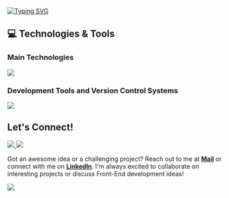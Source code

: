<div align="left">
  <a href="https://git.io/typing-svg">
    <img src="https://readme-typing-svg.herokuapp.com?font=Fira+Code&size=32&duration=2000&pause=1500&color=8B5CF6&center=false&vCenter=true&width=940&lines=Hi%2C+I'm+Atabey+AYKUT;I'm+a+Frontend+Developer;I'm+always+evolving,+always+coding." alt="Typing SVG" />
  </a>
</div>
<h2>💻 Technologies & Tools</h2><h3>Main Technologies</h3>
<img src="https://skillicons.dev/icons?i=html,css,js,react,java,nodejs,mysql,python,php,jquery,spring,tailwind&theme=dark&perline=6" />

<h3>Development Tools and Version Control Systems</h3>
<img src="https://skillicons.dev/icons?i=npm,redux,git,github,figma,postman,vercel,vite,vscode,cypress,jest,selenium&theme=dark&perline=6" />

<div align="left">
  <h2>Let's Connect!</h2>
  <a href="https://www.linkedin.com/in/atabeyaykut/" target="_blank">
    <img src="https://img.shields.io/badge/LinkedIn-000000?style=for-the-badge&logo=linkedin&logoColor=8B5CF6"/>
  </a>
  <a href="https://www.instagram.com/kantlori/" target="_blank">
    <img src="https://img.shields.io/badge/Instagram-000000?style=for-the-badge&logo=instagram&logoColor=8B5CF6"/>
  </a>
</div>

Got an awesome idea or a challenging project? Reach out to me at [**Mail**](mailto:atabeyaykutt@gmail.com) or connect with me on [**LinkedIn**](https://www.linkedin.com/in/atabeyaykut/). I'm always excited to collaborate on interesting projects or discuss Front-End development ideas!

<div align="left">
  <img src="https://capsule-render.vercel.app/api?type=waving&color=8B5CF6&height=110&section=footer" />
</div>





